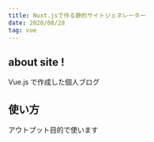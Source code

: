 ```yaml
---
title: Nuxt.jsで作る静的サイトジェネレーター
date: 2020/08/28
tag: vue
---
```


## about site !

Vue.js で作成した個人ブログ

## 使い方

アウトプット目的で使います
